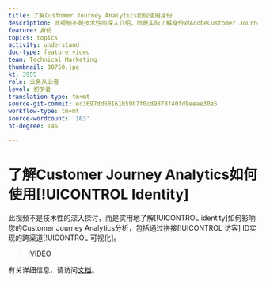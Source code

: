 ```yaml
---
title: 了解Customer Journey Analytics如何使用身份
description: 此视频不是技术性的深入介绍，而是实际了解身份对AdobeCustomer Journey Analytics中分析的影响，包括通过缝合访客ID实现的跨渠道可视化。
feature: 身份
topics: topics
activity: understand
doc-type: feature video
team: Technical Marketing
thumbnail: 30750.jpg
kt: 3955
role: 业务从业者
level: 初学者
translation-type: tm+mt
source-git-commit: ec3697dd60161b59b7f0cd9878f40fd9eeae30e5
workflow-type: tm+mt
source-wordcount: '103'
ht-degree: 14%

---
```



# 了解Customer Journey Analytics如何使用[!UICONTROL Identity]

此视频不是技术性的深入探讨，而是实用地了解[!UICONTROL identity]如何影响您的Customer Journey Analytics分析，包括通过拼接[!UICONTROL 访客] ID实现的跨渠道[!UICONTROL 可视化]。

>[!VIDEO](https://video.tv.adobe.com/v/30750/?quality=12&enable10seconds=on&speedcontrol=on)

有关详细信息，请访问[文档](https://docs.adobe.com/content/help/zh-Hans/analytics-platform/using/cja-landing.html)。

